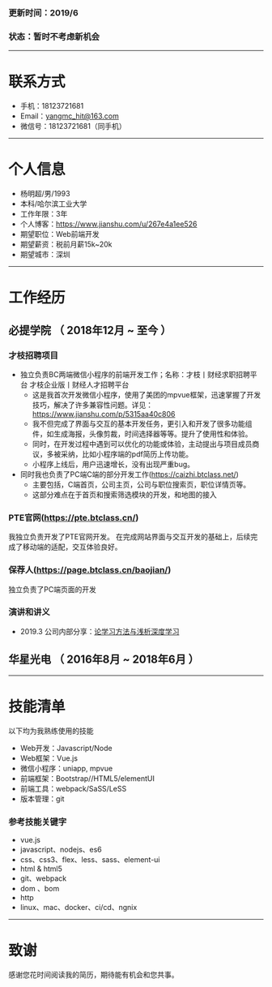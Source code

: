 ### 更新时间：2019/6
### 状态：暂时不考虑新机会

------

# 联系方式

- 手机：18123721681
- Email：yangmc_hit@163.com
- 微信号：18123721681（同手机）

------


# 个人信息

- 杨明超/男/1993
- 本科/哈尔滨工业大学
- 工作年限：3年
- 个人博客：https://www.jianshu.com/u/267e4a1ee526
- 期望职位：Web前端开发
- 期望薪资：税前月薪15k~20k
- 期望城市：深圳

------


# 工作经历

## 必提学院 （ 2018年12月 ~ 至今 ）

### 才枝招聘项目

- 独立负责BC两端微信小程序的前端开发工作；名称：才枝丨财经求职招聘平台  才枝企业版丨财经人才招聘平台
   - 这是我首次开发微信小程序，使用了美团的mpvue框架，迅速掌握了开发技巧，解决了许多兼容性问题。详见：https://www.jianshu.com/p/5315aa40c806
   - 我不但完成了界面与交互的基本开发任务，更引入和开发了很多功能组件，如生成海报，头像剪裁，时间选择器等等。提升了使用性和体验。
   - 同时，在开发过程中遇到可以优化的功能或体验，主动提出与项目成员商议，多被采纳，比如小程序端的pdf简历上传功能。
   - 小程序上线后，用户迅速增长，没有出现严重bug。
- 同时我也负责了PC端C端的部分开发工作(https://caizhi.btclass.net/)
   - 主要包括，C端首页，公司主页，公司与职位搜索页，职位详情页等。
   - 这部分难点在于首页和搜索筛选模块的开发，和地图的接入

### PTE官网(https://pte.btclass.cn/)

我独立负责开发了PTE官网开发。
在完成网站界面与交互开发的基础上，后续完成了移动端的适配，交互体验良好。

### 保荐人(https://page.btclass.cn/baojian/)

独立负责了PC端页面的开发

### 演讲和讲义

- 2019.3 公司内部分享：[论学习方法与浅析深度学习](https://hitchaos.github.io/StudyShare/index.html)

## 华星光电 （ 2016年8月 ~ 2018年6月 ）
---


# 技能清单

以下均为我熟练使用的技能

- Web开发：Javascript/Node
- Web框架：Vue.js
- 微信小程序：uniapp, mpvue
- 前端框架：Bootstrap//HTML5/elementUI
- 前端工具：webpack/SaSS/LeSS
- 版本管理：git

### 参考技能关键字

- vue.js
- javascript、nodejs、es6
- css、css3、flex、less、sass、element-ui
- html & html5
- git、webpack
- dom 、bom
- http
- linux、mac、docker、ci/cd、ngnix



------

# 致谢

感谢您花时间阅读我的简历，期待能有机会和您共事。

